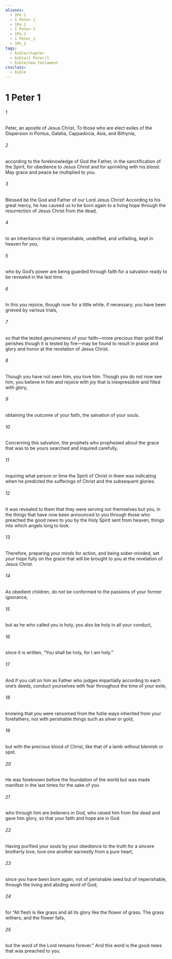 ```yaml
---
aliases:
  - 1Pe 1
  - 1 Peter.1
  - 1Pe.1
  - 1 Peter-1
  - 1Pe-1
  - 1 Peter_1
  - 1Pe_1
tags:
  - bible/chapter
  - bible/1 Peter/1
  - bible/new testament
cssclass:
  - bible
---
```


# 1 Peter 1

###### 1
Peter, an apostle of Jesus Christ, To those who are elect exiles of the Dispersion in Pontus, Galatia, Cappadocia, Asia, and Bithynia,
###### 2
according to the foreknowledge of God the Father, in the sanctification of the Spirit, for obedience to Jesus Christ and for sprinkling with his blood: May grace and peace be multiplied to you.
###### 3
Blessed be the God and Father of our Lord Jesus Christ! According to his great mercy, he has caused us to be born again to a living hope through the resurrection of Jesus Christ from the dead,
###### 4
to an inheritance that is imperishable, undefiled, and unfading, kept in heaven for you,
###### 5
who by God’s power are being guarded through faith for a salvation ready to be revealed in the last time.
###### 6
In this you rejoice, though now for a little while, if necessary, you have been grieved by various trials,
###### 7
so that the tested genuineness of your faith—more precious than gold that perishes though it is tested by fire—may be found to result in praise and glory and honor at the revelation of Jesus Christ.
###### 8
Though you have not seen him, you love him. Though you do not now see him, you believe in him and rejoice with joy that is inexpressible and filled with glory,
###### 9
obtaining the outcome of your faith, the salvation of your souls.
###### 10
Concerning this salvation, the prophets who prophesied about the grace that was to be yours searched and inquired carefully,
###### 11
inquiring what person or time the Spirit of Christ in them was indicating when he predicted the sufferings of Christ and the subsequent glories.
###### 12
It was revealed to them that they were serving not themselves but you, in the things that have now been announced to you through those who preached the good news to you by the Holy Spirit sent from heaven, things into which angels long to look.
###### 13
Therefore, preparing your minds for action, and being sober-minded, set your hope fully on the grace that will be brought to you at the revelation of Jesus Christ.
###### 14
As obedient children, do not be conformed to the passions of your former ignorance,
###### 15
but as he who called you is holy, you also be holy in all your conduct,
###### 16
since it is written, “You shall be holy, for I am holy.”
###### 17
And if you call on him as Father who judges impartially according to each one’s deeds, conduct yourselves with fear throughout the time of your exile,
###### 18
knowing that you were ransomed from the futile ways inherited from your forefathers, not with perishable things such as silver or gold,
###### 19
but with the precious blood of Christ, like that of a lamb without blemish or spot.
###### 20
He was foreknown before the foundation of the world but was made manifest in the last times for the sake of you
###### 21
who through him are believers in God, who raised him from the dead and gave him glory, so that your faith and hope are in God.
###### 22
Having purified your souls by your obedience to the truth for a sincere brotherly love, love one another earnestly from a pure heart,
###### 23
since you have been born again, not of perishable seed but of imperishable, through the living and abiding word of God;
###### 24
for “All flesh is like grass and all its glory like the flower of grass. The grass withers, and the flower falls,
###### 25
but the word of the Lord remains forever.” And this word is the good news that was preached to you.


